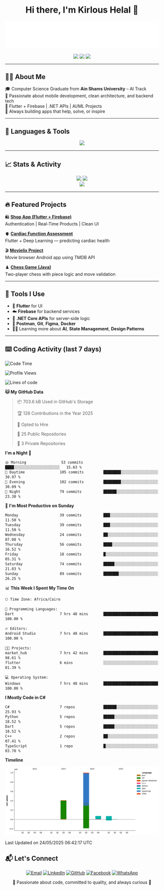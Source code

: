 <h1 align="center">Hi there, I'm Kirlous Helal 👋</h1>

<p align="center">
  <img 
    src="https://raw.githubusercontent.com/kirlousHelal/kirlousHelal/main/Readme%20SVG%20Badge.svg" 
    alt="Typing SVG" 
  />
</p>


<p align="center">
  <a href="mailto:kirlous.helal2@gmail.com"><img src="https://img.shields.io/badge/Gmail-D14836?style=flat-square&logo=gmail&logoColor=white" /></a>
  <a href="https://www.linkedin.com/in/kirlous-helal"><img src="https://img.shields.io/badge/LinkedIn-0077B5?style=flat-square&logo=linkedin&logoColor=white" /></a>
  <a href="https://github.com/kirlousHelal"><img src="https://img.shields.io/badge/GitHub-000?style=flat-square&logo=github&logoColor=white" /></a>
</p>

---

## 👨‍💻 About Me

🎓 Computer Science Graduate from **Ain Shams University** – AI Track  
🧠 Passionate about mobile development, clean architecture, and backend tech  
💼 Flutter + Firebase | .NET APIs | AI/ML Projects  
🚀 Always building apps that help, solve, or inspire

---

## 🧠 Languages & Tools

<p align="center">
  <img src="https://skillicons.dev/icons?i=flutter,dart,firebase,docker,git,github,python,java,cs,visualstudio,vscode,linux,figma&theme=dark" />
</p>

---

## 📈 Stats & Activity

<p align="center">
  <img src="https://github-readme-stats.vercel.app/api?username=kirlousHelal&show_icons=true&theme=react" height="170" />
  <img src="https://github-readme-streak-stats.herokuapp.com?user=kirlousHelal&theme=react" height="170"/>
  <br>
  <img src="https://github-readme-activity-graph.vercel.app/graph?username=kirlousHelal&theme=react-dark" />
</p>

---

## 🔥 Featured Projects

🛍️ [**Shop App (Flutter + Firebase)**](https://github.com/kirlousHelal/shop_app_flutter)  
Authentication | Real-Time Products | Clean UI  

🫀 [**Cardiac Function Assessment**](https://github.com/kirlousHelal/Cardiac-Function-Assessment)  
Flutter + Deep Learning — predicting cardiac health  

🎬 [**Movielix Project**](https://github.com/kirlousHelal/Movielix_Project)  
Movie browser Android app using TMDB API  

♟️ [**Chess Game (Java)**](https://github.com/kirlousHelal/Chess-Game)  
Two-player chess with piece logic and move validation

---

## 🧰 Tools I Use

- 📱 **Flutter** for UI
- ☁️ **Firebase** for backend services
- 🔧 **.NET Core APIs** for server-side logic
- 🧪 **Postman**, **Git**, **Figma**, **Docker**
- 👨‍🏫 Learning more about **AI**, **State Management**, **Design Patterns**

---

## ⌨️ Coding Activity (last 7 days)

<!--START_SECTION:waka-->
![Code Time](http://img.shields.io/badge/Code%20Time-13%20hrs%2048%20mins-blue)

![Profile Views](http://img.shields.io/badge/Profile%20Views-0-blue)

![Lines of code](https://img.shields.io/badge/From%20Hello%20World%20I%27ve%20Written-1.6%20million%20lines%20of%20code-blue)

**🐱 My GitHub Data** 

> 📦 703.6 kB Used in GitHub's Storage 
 > 
> 🏆 128 Contributions in the Year 2025
 > 
> 💼 Opted to Hire
 > 
> 📜 25 Public Repositories 
 > 
> 🔑 3 Private Repositories 
 > 
**I'm a Night 🦉** 

```text
🌞 Morning                53 commits          ████░░░░░░░░░░░░░░░░░░░░░   15.63 % 
🌆 Daytime                105 commits         ████████░░░░░░░░░░░░░░░░░   30.97 % 
🌃 Evening                102 commits         ████████░░░░░░░░░░░░░░░░░   30.09 % 
🌙 Night                  79 commits          ██████░░░░░░░░░░░░░░░░░░░   23.30 % 
```
📅 **I'm Most Productive on Sunday** 

```text
Monday                   39 commits          ███░░░░░░░░░░░░░░░░░░░░░░   11.50 % 
Tuesday                  39 commits          ███░░░░░░░░░░░░░░░░░░░░░░   11.50 % 
Wednesday                24 commits          ██░░░░░░░░░░░░░░░░░░░░░░░   07.08 % 
Thursday                 56 commits          ████░░░░░░░░░░░░░░░░░░░░░   16.52 % 
Friday                   18 commits          █░░░░░░░░░░░░░░░░░░░░░░░░   05.31 % 
Saturday                 74 commits          █████░░░░░░░░░░░░░░░░░░░░   21.83 % 
Sunday                   89 commits          ███████░░░░░░░░░░░░░░░░░░   26.25 % 
```


📊 **This Week I Spent My Time On** 

```text
🕑︎ Time Zone: Africa/Cairo

💬 Programming Languages: 
Dart                     7 hrs 48 mins       █████████████████████████   100.00 % 

🔥 Editors: 
Android Studio           7 hrs 48 mins       █████████████████████████   100.00 % 

🐱‍💻 Projects: 
market_hub               7 hrs 42 mins       █████████████████████████   98.61 % 
flutter                  6 mins              ░░░░░░░░░░░░░░░░░░░░░░░░░   01.39 % 

💻 Operating System: 
Windows                  7 hrs 48 mins       █████████████████████████   100.00 % 
```

**I Mostly Code in C#** 

```text
C#                       7 repos             ██████░░░░░░░░░░░░░░░░░░░   25.93 % 
Python                   5 repos             █████░░░░░░░░░░░░░░░░░░░░   18.52 % 
Dart                     5 repos             █████░░░░░░░░░░░░░░░░░░░░   18.52 % 
C++                      2 repos             ██░░░░░░░░░░░░░░░░░░░░░░░   07.41 % 
TypeScript               1 repo              █░░░░░░░░░░░░░░░░░░░░░░░░   03.70 % 
```



**Timeline**

![Lines of Code chart](https://raw.githubusercontent.com/kirlousHelal/kirlousHelal/main/assets/bar_graph.png)


 Last Updated on 24/05/2025 06:42:17 UTC
<!--END_SECTION:waka-->

## 📬 Let's Connect

<div align="center">

[![Email](https://img.shields.io/badge/Email-kirlous.helal2@gmail.com-red?style=for-the-badge&logo=gmail&logoColor=white)](mailto:kirlous.helal2@gmail.com)
[![LinkedIn](https://img.shields.io/badge/LinkedIn-Kirlous_Helal-blue?style=for-the-badge&logo=linkedin&logoColor=white)](https://www.linkedin.com/in/kirlous-helal)
[![GitHub](https://img.shields.io/badge/GitHub-kirlousHelal-181717?style=for-the-badge&logo=github&logoColor=white)](https://github.com/kirlousHelal)
[![Facebook](https://img.shields.io/badge/Facebook-Profile-1877F2?style=for-the-badge&logo=facebook&logoColor=white)](https://www.facebook.com/kiro.helal)
[![WhatsApp](https://img.shields.io/badge/WhatsApp-Chat-25D366?style=for-the-badge&logo=whatsapp&logoColor=white)](https://wa.me/201201414304)

</div>



<p align="center">💙 Passionate about code, committed to quality, and always curious 💙</p>
